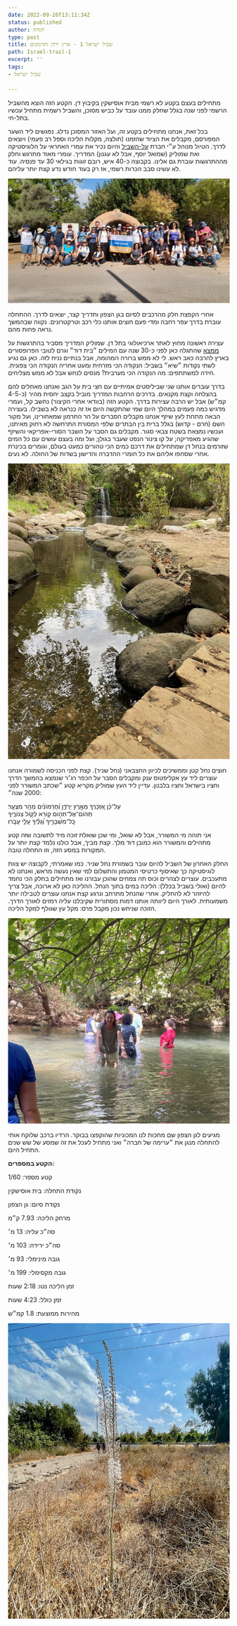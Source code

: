 ```yaml
---
date: 2022-09-26T13:11:34Z
status: published
author: יהודה
type: post
title: שביל ישראל 1 - ארץ ירדן וחרמונים
path: Israel-trail-1
excerpt: ''
tags:
- שביל ישראל

---
```

מתחילים בעצם בקטע לא רשמי מבית אוסישקין בקיבוץ דן. הקטע הזה הוצא מהשביל הרשמי לפני שנה בגלל שחלק ממנו עובד על כביש מסוכן, והשביל רשמית מתחיל עכשיו בתל-חי.

בכל זאת, אנחנו מתחילים בקטע זה, ועל האזור המסוכן נדלג. נפגשים ליד השער המפורסם, מקבלים את הציוד שהזמנו (חולצה, מקלות הליכה וספל רב פעמי) ויוצאים לדרך. הטיול מנוהל ע״י חברת [על-השביל](https://www.al-hashvil.co.il) והיום נכיר את עמרי האחראי על הלוגיסטיקה ואת שמוליק (שמואל יוסף, אבל לא עגנון) המדריך. עומרי מאוד מתרגש וחלק מההתרגשות עוברת גם אלינו. בקבוצה כ-40 איש, רובם זוגות בגילאי 30 עד פנסיה. עוד לא עשינו סבב הכרות רשמי, אז רק בעוד חודש נדע קצת יותר עליהם.

![תמונה קבוצתית - בית אוסישקין](/img/2022/09/shvil-1-1.jpeg "תמונה קבוצתית - בית אוסישקין")

אחרי הקפצת חלק מהרכבים לסיום בגן הצפון ותדריך קצר, יוצאים לדרך. ההתחלה עוברת בדרך עפר רחבה ומדי פעם חוצים אותנו כלי רכב וטרקטרונים. נקווה שבהמשך נראה פחות מהם.

עצירה ראשונה מחוץ לאתר ארכיאולוגי בתל דן. שמוליק המדריך מסביר בהתרגשות על [ממצא](https://he.wikipedia.org/wiki/תל_דן#כתובת_תל_דן "כתובת תל דן") שהתגלה כאן לפני כ-30 שנה עם המילים ״בית דוד״ וגרם לטובי הפרופסורים בארץ להרבה כאב ראש. לי לא ממש ברורה המהומה, אבל בנתיים נניח לזה. כאן גם נגיע לשתי נקודות ״שיא״ בשביל: הנקודה הכי מזרחית ומעט אחריה הנקודה הכי צפונית. חידה למשתתפים: מה הנקודה הכי מערבית? מנסים לנחש אבל לא ממש מצליחים.

בדרך עוברים אותנו שני שביליסטים אמיתיים עם חצי בית על הגב ואנחנו מאחלים להם בהצלחה וקצת מקנאים. בדרכים הרחבות המדריך מוביל בקצב יחסית מהיר (כ-4-5 קמ״ש) אבל יש הרבה עצירות בדרך. הקטע הזה (בוודאי אחרי הקיצור) נחשב קל, ועמרי מדגיש כמה פעמים במהלך היום שמי שהתקשה היום אז זה כנראה לא בשבילו. בעצירה הבאה מתחת לעץ שיזף אנחנו מקבלים הסברים על הר החרמון שמאחורינו, ועל מקור השם (חרם - קדוש) בגלל ברית בין הבתרים שלפי המסורת התרחשה לא רחוק מאיתנו, ועכשיו נמצאת בשטח צבאי סגור. מקבלים גם הסבר על השבר הסורי-אפריקאי והשיזף שהגיע מאפריקה; על קו צינור הנפט שעבר בגולן; ועל ומה בעצם עושים עם כל המים שזורמים בנחל דן שמתחילים את דרכם כמים הכי טהורים כמעט בעולם, וגומרים בכינרת אחרי שסחפו אליהם את כל חומרי ההדברה והדישון בשדות של החולה. לא נעים.

![מפל בשמורת החצבאני](/img/2022/09/shvil-1-2.jpeg "מפל בשמורת החצבאני")

חוצים נחל קטן וממשיכים לכיוון החצבאני (נחל שניר). קצת לפני הכניסה לשמורה אנחנו עוצרים ליד עץ אקליפטוס ענק ומקבלים הסבר על הכפר רג׳ר שנמצא בהמשך הדרך וחציו בישראל וחציו בלבנון. עדיין ליד העץ שמוליק מקריא קטע ״שכתב המשורר לפני 2000 שנה״:

  
עַל־כֵּ֗ן אֶ֭זְכָּרְךָ מֵאֶ֣רֶץ יַרְדֵּ֑ן וְ֝חֶרְמוֹנִ֗ים מֵהַ֥ר מִצְעָֽר׃  
תְּהוֹם־אֶל־תְּה֣וֹם ק֭וֹרֵא לְק֣וֹל צִנּוֹרֶ֑יךָ  
כָּֽל־מִשְׁבָּרֶ֥יךָ וְ֝גַלֶּ֗יךָ עָלַ֥י עָבָֽרוּ׃

אני תוהה מי המשורר, אבל לא שואל, ומי שכן שואלת זוכה מיד לתשובה שזה קטע מתהילים והמשורר הוא כמובן דוד מלך. קצת מביך, אבל כולנו נלמד קצת יותר על המקורות במסע הזה, וזו התחלה טובה.

החלק האחרון של השביל להיום עובר בשמורת נחל שניר. כמו שאמרתי, לקבוצה יש צוות לוגיסטיקה כך שאיסוף כרטיסי המטמון והתשלום למי שאין נעשה מראש, ואנחנו לא מתעכבים. עוצרים לצהרים וכוס תה צמחים שהוכן עבורנו ואז מתחילים בחלק הכי נחמד להיום (ואולי בשביל בכלל): הליכה במים בתוך הנחל. ההליכה כאן לא ארוכה, אבל צריך להיזהר לא להחליק. אחרי שהנחל מתרחב ונרגע קצת אנחנו עוצרים לטבילה יותר משמעותית. לאורך היום ליוותה אותנו דמות מסתורית שקיבלנו עליה רמזים לאורך הדרך. הזוכה שניחש נכון מקבל פרס: מקל עץ שגולף למקל הליכה.

![טבילה קרירה בחצבאני](/img/2022/09/shvil-1-4.jpeg "טבילה קרירה בחצבאני")

מגיעים לגן הצפון שם מחכות לנו המכוניות שהוקפצו בבוקר. הרדיו ברכב שלוקח אותי להתחלה מנגן את ״ערימה של חברה״ ואני מתחיל לעכל את זה שמסע של שש שנים התחיל היום.

**הקטע במספרים:**

קטע מספר: 1/60

נקודת התחלה: בית אוסישקין

נקודת סיום: גן הצפון

מרחק הליכה: 7.93 ק״מ

סה״כ עליה: 13 מ׳

סה״כ ירידה: 103 מ׳

גובה מינימלי: 93 מ׳

גובה מקסימלי: 199 מ׳

זמן הליכה נטו: 2:18 שעות

זמן כולל: 4:23 שעות

מהירות ממוצעת: 1.8 קמ״ש

![](/img/2022/09/shvil-1-5.jpeg)